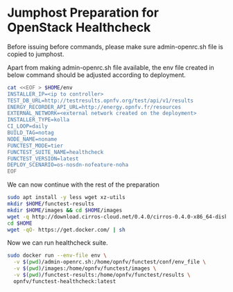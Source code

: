 # Jumphost Preparation for OpenStack Healthcheck

Before issuing before commands, please make sure admin-openrc.sh file
is copied to jumphost.

Apart from making admin-openrc.sh file available, the env file created
in below command should be adjusted according to deployment.

```bash
cat <<EOF > $HOME/env
INSTALLER_IP=<ip to controller>
TEST_DB_URL=http://testresults.opnfv.org/test/api/v1/results
ENERGY_RECORDER_API_URL=http://energy.opnfv.fr/resources
EXTERNAL_NETWORK=<external network created on the deployment>
INSTALLER_TYPE=kolla
CI_LOOP=daily
BUILD_TAG=notag
NODE_NAME=noname
FUNCTEST_MODE=tier
FUNCTEST_SUITE_NAME=healthcheck
FUNCTEST_VERSION=latest
DEPLOY_SCENARIO=os-nosdn-nofeature-noha
EOF
```

We can now continue with the rest of the preparation

```bash
sudo apt install -y less wget xz-utils
mkdir $HOME/functest-results
mkdir $HOME/images && cd $HOME/images
wget -q http://download.cirros-cloud.net/0.4.0/cirros-0.4.0-x86_64-disk.img
cd $HOME
wget -qO- https://get.docker.com/ | sh
```

Now we can run healthcheck suite.

```bash
sudo docker run --env-file env \
  -v $(pwd)/admin-openrc.sh:/home/opnfv/functest/conf/env_file \
  -v $(pwd)/images:/home/opnfv/functest/images \
  -v $(pwd)/functest-results:/home/opnfv/functest/results \
  opnfv/functest-healthcheck:latest
```
